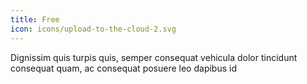 ```yaml
---
title: Free
icon: icons/upload-to-the-cloud-2.svg
---
```


Dignissim quis turpis quis, semper consequat vehicula dolor tincidunt consequat quam, ac consequat posuere leo dapibus id